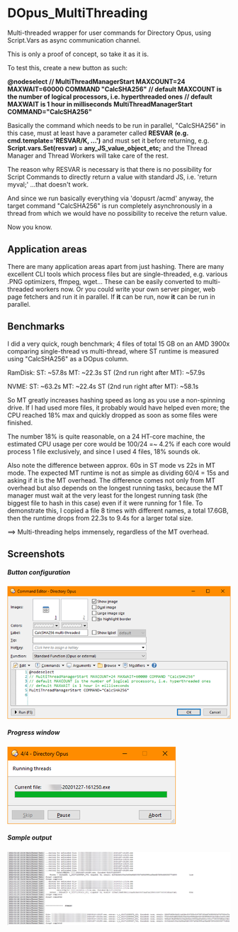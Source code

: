 # DOpus_MultiThreading
Multi-threaded wrapper for user commands for Directory Opus, using Script.Vars as async communication channel.

This is only a proof of concept, so take it as it is.



To test this, create a new button as such:

**@nodeselect**
**// MultiThreadManagerStart MAXCOUNT=24 MAXWAIT=60000 COMMAND "CalcSHA256"**
**// default MAXCOUNT is the number of logical processors, i.e. hyperthreaded ones**
**// default MAXWAIT is 1 hour in milliseconds**
**MultiThreadManagerStart COMMAND="CalcSHA256"**

Basically the command which needs to be run in parallel, "CalcSHA256" in this case, must at least have a parameter called
    **RESVAR (e.g. cmd.template='RESVAR/K, ...')**
and must set it before returning, e.g.
    **Script.vars.Set(resvar) = any_JS_value_object_etc;**
and the Thread Manager and Thread Workers will take care of the rest.

The reason why RESVAR is necessary is that there is no possibility for Script Commands to directly return a value with standard JS, i.e. 'return myval;' ...that doesn't work.

And since we run basically everything via 'dopusrt /acmd' anyway, the target command "CalcSHA256" is run completely asynchronously in a thread from which we would have no possibility to receive the return value.

Now you know.



## Application areas

There are many application areas apart from just hashing. There are many excellent CLI tools which process files but are single-threaded, e.g. various .PNG optimizers, ffmpeg, wget... These can be easily converted to multi-threaded workers now. Or you could write your own server pinger, web page fetchers and run it in parallel. If **it** can be run, now **it** can be run in parallel.

## Benchmarks

I did a very quick, rough benchmark; 4 files of total 15 GB on an AMD 3900x comparing single-thread vs multi-thread, where ST runtime is measured using "CalcSHA256" as a DOpus column.

RamDisk:
ST: ~57.8s
MT: ~22.3s
ST (2nd run right after MT): ~57.9s

NVME:
ST: ~63.2s
MT: ~22.4s
ST (2nd run right after MT): ~58.1s

So MT greatly increases hashing speed as long as you use a  non-spinning drive. If I had used more files, it probably would have helped even more; the CPU reached 18% max and quickly dropped as soon as some files were finished.

The number 18% is quite reasonable, on a 24 HT-core machine, the estimated CPU usage per core would be 100/24 =~ 4.2% if each core would process 1 file exclusively, and since I used 4 files, 18% sounds ok.

Also note the difference between approx. 60s in ST mode vs 22s in MT mode. The expected MT runtime is not as simple as dividing 60/4 = 15s and asking if it is the MT overhead. The difference comes not only from MT overhead but also depends on the longest running tasks, because the MT manager must wait at the very least for the longest running task (the biggest file to hash in this case) even if it were running for 1 file. To demonstrate this, I copied a file 8 times with different names, a total 17.6GB, then the runtime drops from 22.3s to 9.4s for a larger total size.

==> Multi-threading helps immensely, regardless of the MT overhead. 

## Screenshots

##### Button configuration

![./Screenshots/01.png](./Screenshots/01.png)

##### Progress window

![./Screenshots/02.png](./Screenshots/02.png)

##### Sample output

![./Screenshots/03.png](./Screenshots/03.png)
